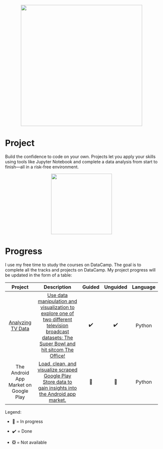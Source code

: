 <p align="center"> 
<img src="https://cdn.datacamp.com/main-app/assets/brand/logos/DataCamp_Horizontal_RGB-d196011f63ebda76dc5c9772425cf9541b8639af842d5e5476ef10f2460ed1e4.png" width="400">
</p>

# Project

Build the confidence to code on your own. Projects let you apply your skills using tools like Jupyter Notebook and complete a data analysis from start to finish—all in a risk-free environment.

<p align="center"> 
<img src="https://cdn.datacamp.com/main-app/assets/projects/projects-illustration-fb3e253ea0527cd53aafbd5ed1c4570a5c818c8deba9d0cedceb095bf64cb3fa.svg" width="200">
</p>

# Progress

I use my free time to study the courses on DataCamp. The goal is to complete all the tracks and projects on DataCamp. My project progress will be updated in the form of a table:

|                           Project                            |                         Description                          |       Guided       |      Unguided      | Language |
| :----------------------------------------------------------: | :----------------------------------------------------------: | :----------------: | :----------------: | :------: |
| [Analyzing TV Data](https://github.com/UMRKawhi/DataCamp-Project/tree/main/Analyzing%20TV%20Data) | [Use data manipulation and visualization to explore one of two different television broadcast datasets: The Super Bowl and hit sitcom The Office!](https://learn.datacamp.com/projects/tv-data) | :heavy_check_mark: | :heavy_check_mark: |  Python  |
|            The Android App Market on Google Play             | [Load, clean, and visualize scraped Google Play Store data to gain insights into the Android app market.](https://learn.datacamp.com/projects/android-app-market/guided/[object%20Object]) |   :construction:   |   :construction:   |  Python  |

Legend: 

* :construction: = In progress

* :heavy_check_mark: = Done

* :negative_squared_cross_mark: = Not available

